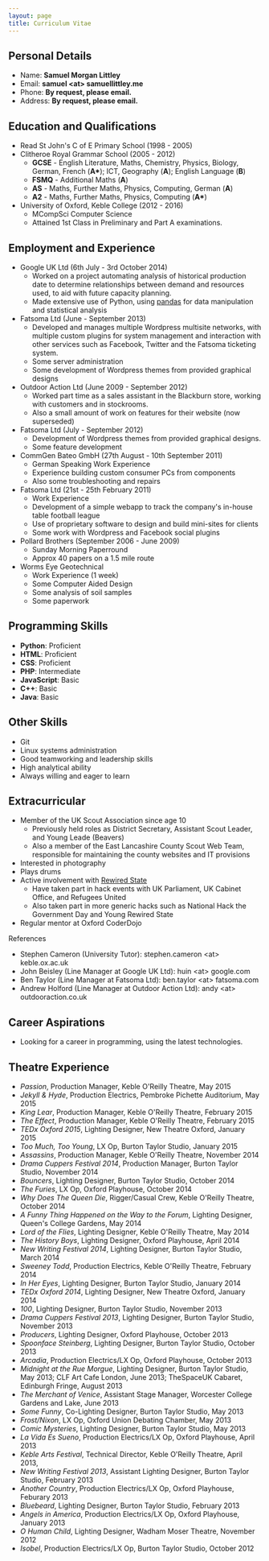 ```yaml
---
layout: page
title: Curriculum Vitae
---
```


## Personal Details

 * Name: __Samuel Morgan Littley__
 * Email: __samuel &lt;at&gt; samuellittley.me__
 * Phone: __By request, please email.__
 * Address: __By request, please email.__

## Education and Qualifications

 * Read St John's C of E Primary School (1998 - 2005)
 * Clitheroe Royal Grammar School (2005 - 2012)
     - __GCSE__ - English Literature, Maths, Chemistry, Physics, Biology, German, French (__A\*__); ICT, Geography (__A__); English Language (__B__)
     - __FSMQ__ - Additional Maths (__A__)
     - __AS__ - Maths, Further Maths, Physics, Computing, German (__A__)
     - __A2__ - Maths, Further Maths, Physics, Computing (__A\*__)
 * University of Oxford, Keble College (2012 - 2016)
     - MCompSci Computer Science
     - Attained 1st Class in Preliminary and Part A examinations.

## Employment and Experience

 * Google UK Ltd (6th July - 3rd October 2014)
     - Worked on a project automating analysis of historical production date to determine relationships between demand and resources used, to aid with future capacity planning.
     - Made extensive use of Python, using [pandas](http://pandas.pydata.org/) for data manipulation and statistical analysis
 * Fatsoma Ltd (June - September 2013)
     - Developed and manages multiple Wordpress multisite networks, with multiple custom plugins for system management and interaction with other services such as Facebook, Twitter and the Fatsoma ticketing system.
     - Some server administration
     - Some development of Wordpress themes from provided graphical designs
 * Outdoor Action Ltd (June 2009 - September 2012)
     - Worked part time as a sales assistant in the Blackburn store, working with customers and in stockrooms.
     - Also a small amount of work on features for their website (now superseded)
 * Fatsoma Ltd (July - September 2012)
     - Development of Wordpress themes from provided graphical designs.
     - Some feature development
 * CommGen Bateo GmbH (27th August - 10th September 2011)
     - German Speaking Work Experience
     - Experience building custom consumer PCs from components
     - Also some troubleshooting and repairs
 * Fatsoma Ltd (21st - 25th February 2011)
     - Work Experience
     - Development of a simple webapp to track the company's in-house table football league
     - Use of proprietary software to design and build mini-sites for clients
     - Some work with Wordpress and Facebook social plugins
 * Pollard Brothers (September 2006 - June 2009)
     - Sunday Morning Paperround
     - Approx 40 papers on a 1.5 mile route
 * Worms Eye Geotechnical
     - Work Experience (1 week)
     - Some Computer Aided Design
     - Some analysis of soil samples
     - Some paperwork

## Programming Skills

 * __Python__: Proficient
 * __HTML__: Proficient
 * __CSS__: Proficient
 * __PHP__: Intermediate
 * __JavaScript__: Basic
 * __C++__: Basic
 * __Java__: Basic

## Other Skills

 * Git
 * Linux systems administration
 * Good teamworking and leadership skills
 * High analytical ability
 * Always willing and eager to learn

## Extracurricular

 * Member of the UK Scout Association since age 10
     - Previously held roles as District Secretary, Assistant Scout Leader, and Young Leade (Beavers)
     - Also a member of the East Lancashire County Scout Web Team, responsible for maintaining the county websites and IT provisions
 * Interested in photography
 * Plays drums
 * Active involvement with [Rewired State](http://www.rewiredstate.org/)
     - Have taken part in hack events with UK Parliament, UK Cabinet Office, and Refugees United
     - Also taken part in more generic hacks such as National Hack the Government Day and Young Rewired State
 * Regular mentor at Oxford CoderDojo

References

 * Stephen Cameron (University Tutor): stephen.cameron &lt;at&gt; keble.ox.ac.uk
 * John Beisley (Line Manager at Google UK Ltd): huin &lt;at&gt; google.com
 * Ben Taylor (Line Manager at Fatsoma Ltd): ben.taylor &lt;at&gt; fatsoma.com
 * Andrew Holford (Line Manager at Outdoor Action Ltd): andy &lt;at&gt; outdooraction.co.uk

## Career Aspirations

 * Looking for a career in programming, using the latest technologies.

## Theatre Experience

 * _Passion_, Production Manager, Keble O'Reilly Theatre, May 2015
 * _Jekyll & Hyde_, Production Electrics, Pembroke Pichette Auditorium, May 2015
 * _King Lear_, Production Manager, Keble O'Reilly Theatre, February 2015
 * _The Effect_, Production Manager, Keble O'Reilly Theatre, February 2015
 * _TEDx Oxford 2015_, Lighting Designer, New Theatre Oxford, January 2015
 * _Too Much, Too Young_, LX Op, Burton Taylor Studio, January 2015
 * _Assassins_, Production Manager, Keble O'Reilly Theatre, November 2014
 * _Drama Cuppers Festival 2014_, Production Manager, Burton Taylor Studio, November 2014
 * _Bouncers_, Lighting Designer, Burton Taylor Studio, October 2014
 * _The Furies_, LX Op, Oxford Playhouse, October 2014
 * _Why Does The Queen Die_, Rigger/Casual Crew, Keble O'Reilly Theatre, October 2014
 * _A Funny Thing Happened on the Way to the Forum_, Lighting Designer, Queen's College Gardens, May 2014
 * _Lord of the Flies_, Lighting Designer, Keble O'Reilly Theatre, May 2014
 * _The History Boys_, Lighting Designer, Oxford Playhouse, April 2014
 * _New Writing Festival 2014_, Lighting Designer, Burton Taylor Studio, March 2014
 * _Sweeney Todd_, Production Electrics, Keble O'Reilly Theatre, February 2014
 * _In Her Eyes_, Lighting Designer, Burton Taylor Studio, January 2014
 * _TEDx Oxford 2014_, Lighting Designer, New Theatre Oxford, January 2014
 * _100_, Lighting Designer, Burton Taylor Studio, November 2013
 * _Drama Cuppers Festival 2013_, Lighting Designer, Burton Taylor Studio, November 2013
 * _Producers_, Lighting Designer, Oxford Playhouse, October 2013
 * _Spoonface Steinberg_, Lighting Designer, Burton Taylor Studio, October 2013
 * _Arcadia_, Production Electrics/LX Op, Oxford Playhouse, October 2013
 * _Midnight at the Rue Morgue_, Lighting Designer, Burton Taylor Studio, May 2013; CLF Art Cafe London, June 2013; TheSpaceUK Cabaret, Edinburgh Fringe, August 2013
 * _The Merchant of Venice_, Assistant Stage Manager, Worcester College Gardens and Lake, June 2013
 * _Some Funny_, Co-Lighting Designer, Burton Taylor Studio, May 2013
 * _Frost/Nixon_, LX Op, Oxford Union Debating Chamber, May 2013
 * _Comic Mysteries_, Lighting Designer, Burton Taylor Studio, May 2013
 * _La Vida Es Sueno_, Production Electrics/LX Op, Oxford Playhouse, April 2013
 * _Keble Arts Festival_, Technical Director, Keble O'Reilly Theatre, April 2013,
 * _New Writing Festival 2013_, Assistant Lighting Designer, Burton Taylor Studio, February 2013
 * _Another Country_, Production Electrics/LX Op, Oxford Playhouse, Feburary 2013
 * _Bluebeard_, Lighting Designer, Burton Taylor Studio, February 2013
 * _Angels in America_, Production Electrics/LX Op, Oxford Playhouse, January 2013
 * _O Human Child_, Lighting Designer, Wadham Moser Theatre, November 2012
 * _Isobel_, Production Electrics/LX Op, Burton Taylor Studio, October 2012
